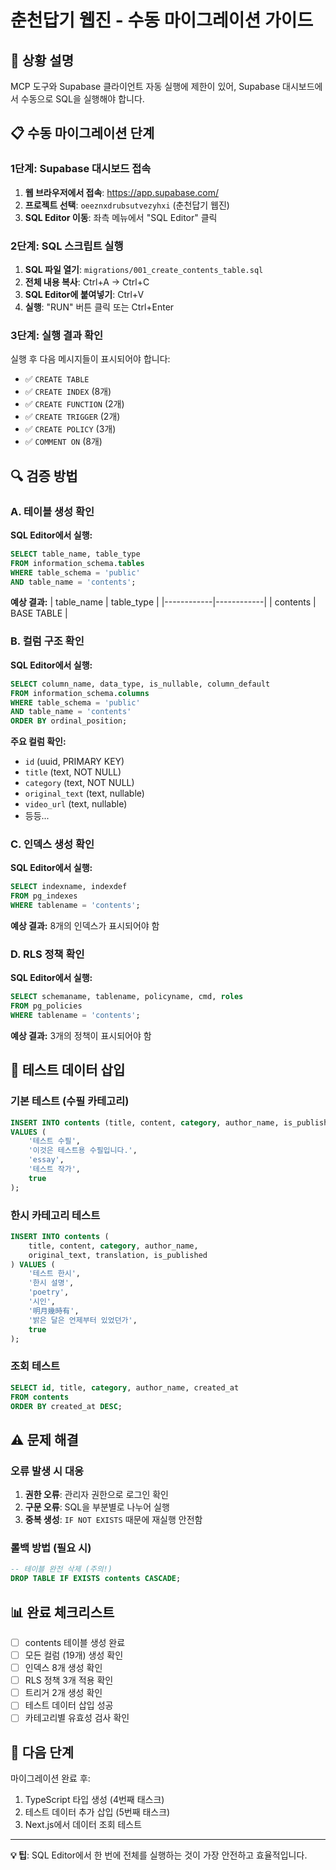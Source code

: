 # 춘천답기 웹진 - 수동 마이그레이션 가이드

## 🚨 상황 설명
MCP 도구와 Supabase 클라이언트 자동 실행에 제한이 있어, Supabase 대시보드에서 수동으로 SQL을 실행해야 합니다.

## 📋 수동 마이그레이션 단계

### 1단계: Supabase 대시보드 접속
1. **웹 브라우저에서 접속**: https://app.supabase.com/
2. **프로젝트 선택**: `oeeznxdrubsutvezyhxi` (춘천답기 웹진)
3. **SQL Editor 이동**: 좌측 메뉴에서 "SQL Editor" 클릭

### 2단계: SQL 스크립트 실행
1. **SQL 파일 열기**: `migrations/001_create_contents_table.sql`
2. **전체 내용 복사**: Ctrl+A → Ctrl+C
3. **SQL Editor에 붙여넣기**: Ctrl+V
4. **실행**: "RUN" 버튼 클릭 또는 Ctrl+Enter

### 3단계: 실행 결과 확인
실행 후 다음 메시지들이 표시되어야 합니다:
- ✅ `CREATE TABLE`
- ✅ `CREATE INDEX` (8개)
- ✅ `CREATE FUNCTION` (2개)  
- ✅ `CREATE TRIGGER` (2개)
- ✅ `CREATE POLICY` (3개)
- ✅ `COMMENT ON` (8개)

## 🔍 검증 방법

### A. 테이블 생성 확인
**SQL Editor에서 실행:**
```sql
SELECT table_name, table_type 
FROM information_schema.tables 
WHERE table_schema = 'public' 
AND table_name = 'contents';
```

**예상 결과:**
| table_name | table_type |
|------------|------------|
| contents   | BASE TABLE |

### B. 컬럼 구조 확인
**SQL Editor에서 실행:**
```sql
SELECT column_name, data_type, is_nullable, column_default
FROM information_schema.columns 
WHERE table_schema = 'public' 
AND table_name = 'contents'
ORDER BY ordinal_position;
```

**주요 컬럼 확인:**
- `id` (uuid, PRIMARY KEY)
- `title` (text, NOT NULL)
- `category` (text, NOT NULL) 
- `original_text` (text, nullable)
- `video_url` (text, nullable)
- 등등...

### C. 인덱스 생성 확인
**SQL Editor에서 실행:**
```sql
SELECT indexname, indexdef 
FROM pg_indexes 
WHERE tablename = 'contents';
```

**예상 결과:** 8개의 인덱스가 표시되어야 함

### D. RLS 정책 확인
**SQL Editor에서 실행:**
```sql
SELECT schemaname, tablename, policyname, cmd, roles 
FROM pg_policies 
WHERE tablename = 'contents';
```

**예상 결과:** 3개의 정책이 표시되어야 함

## 🧪 테스트 데이터 삽입

### 기본 테스트 (수필 카테고리)
```sql
INSERT INTO contents (title, content, category, author_name, is_published) 
VALUES (
    '테스트 수필', 
    '이것은 테스트용 수필입니다.', 
    'essay', 
    '테스트 작가',
    true
);
```

### 한시 카테고리 테스트
```sql
INSERT INTO contents (
    title, content, category, author_name, 
    original_text, translation, is_published
) VALUES (
    '테스트 한시', 
    '한시 설명', 
    'poetry', 
    '시인',
    '明月幾時有', 
    '밝은 달은 언제부터 있었던가',
    true
);
```

### 조회 테스트
```sql
SELECT id, title, category, author_name, created_at 
FROM contents 
ORDER BY created_at DESC;
```

## ⚠️ 문제 해결

### 오류 발생 시 대응
1. **권한 오류**: 관리자 권한으로 로그인 확인
2. **구문 오류**: SQL을 부분별로 나누어 실행
3. **중복 생성**: `IF NOT EXISTS` 때문에 재실행 안전함

### 롤백 방법 (필요 시)
```sql
-- 테이블 완전 삭제 (주의!)
DROP TABLE IF EXISTS contents CASCADE;
```

## 📊 완료 체크리스트
- [ ] contents 테이블 생성 완료
- [ ] 모든 컬럼 (19개) 생성 확인
- [ ] 인덱스 8개 생성 확인
- [ ] RLS 정책 3개 적용 확인
- [ ] 트리거 2개 생성 확인
- [ ] 테스트 데이터 삽입 성공
- [ ] 카테고리별 유효성 검사 확인

## 🎯 다음 단계
마이그레이션 완료 후:
1. TypeScript 타입 생성 (4번째 태스크)
2. 테스트 데이터 추가 삽입 (5번째 태스크)
3. Next.js에서 데이터 조회 테스트

---

**💡 팁**: SQL Editor에서 한 번에 전체를 실행하는 것이 가장 안전하고 효율적입니다.